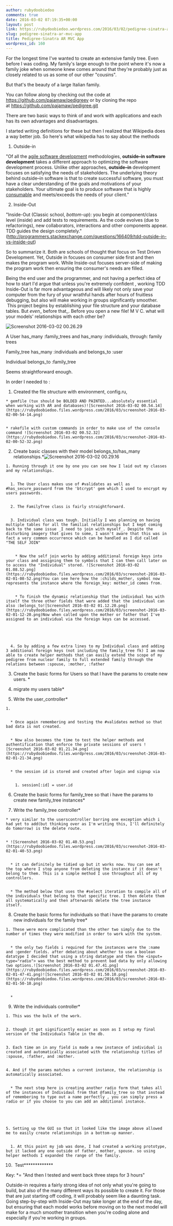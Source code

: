 ```yaml
---
author: rubydoobiedoo
comments: true
date: 2016-03-02 07:19:35+00:00
layout: post
link: https://rubydoobiedoo.wordpress.com/2016/03/02/pedigree-sinatra-ar-mvc-app/
slug: pedigree-sinatra-ar-mvc-app
title: Pedigree-Sinatra AR MVC App
wordpress_id: 160
---
```


For the longest time I've wanted to create an extensive family tree. Even before I was coding. My family's large enough to the point where it's now a family joke when someone knew comes around that they're probably just as closely related to us as some of our other "cousins".

But that's the beauty of a large Italian family.

You can follow along by checking out the code at https://github.com/pajamaw/pedigreev or by cloning the repo at https://github.com/pajamaw/pedigree.git

There are two basic ways to think of and work with applications and each has its own advantages and disadvantages.

I started writing definitions for these but then I realized that Wikipedia does a way better job. So here's what wikipedia has to say about the methods



	
  1. Outside-in


"Of all the [agile software development](https://en.wikipedia.org/wiki/Agile_software_development) methodologies, **outside–in software development** takes a different approach to optimizing the software development process. Unlike other approaches, **outside–in** development focuses on satisfying the needs of stakeholders. The underlying theory behind outside–in software is that to create successful software, you must have a clear understanding of the goals and motivations of your stakeholders. Your ultimate goal is to produce software that is highly [consumable](https://en.wikipedia.org/wiki/Consumability) and meets/exceeds the needs of your client."

2. Inside-Out

"Inside-Out (Classic school, _bottom-up_): you begin at component/class level (inside) and add tests to requirements. As the code evolves (due to refactorings), new collaborators, interactions and other components appear. TDD guides the design completely."(http://programmers.stackexchange.com/questions/166409/tdd-outside-in-vs-inside-out)

So to summarize it. Both are schools of thought that focus on Test Driven Development. Yet, Outside in focuses on consumer side first and then makes the program work. While Inside-out focuses server-side of making the program work then ensuring the consumer's needs are filled.

Being the end user and the programmer, and not having a perfect idea of how to start I'd argue that unless you're extremely confident , working TDD Inside-Out is far more advantageous and will likely not only save your computer from the fury of your wrathful hands after hours of fruitless debugging, but also will make working in groups significantly smoother.  This project begins by establishing your file structure and your database tables. But _even__ before that_. Before you open a new file! M V C. what will your models' relationships with each other be?

![Screenshot 2016-03-02 00.26.29](https://rubydoobiedoo.files.wordpress.com/2016/03/screenshot-2016-03-02-00-26-29.png)

A User has_many :family_trees and has_many :individuals, through: family trees

Family_tree has_many :individuals and belongs_to :user

Individual belongs_to :family_tree

Seems straightforward enough.



In order I needed to :



	
  1. Created the file structure with environment, config.ru,

	
    * gemfile (tux should be BOLDED AND PAINTED...absolutely essential when working with AR and databases)![Screenshot 2016-03-02 00.54.14](https://rubydoobiedoo.files.wordpress.com/2016/03/screenshot-2016-03-02-00-54-14.png)

	
    * rakefile with custom commands in order to make use of the console command ![Screenshot 2016-03-02 00.52.32](https://rubydoobiedoo.files.wordpress.com/2016/03/screenshot-2016-03-02-00-52-32.png)




	
  2. Create basic classes with their model belongs_to/has_many relationships.*![Screenshot 2016-03-02 00.29.16](https://rubydoobiedoo.files.wordpress.com/2016/03/screenshot-2016-03-02-00-29-16.png)

	
    1. Running through it one by one you can see how I laid out my classes and my relationships.

	
      1. The User class makes use of #validates as well as #has_secure_password from the 'btcrypt' gem which I used to encrypt my users passwords.

	
      2. The FamilyTree class is fairly straightforward.

	
      3. Individual class was tough. Initially I was planning on having multiple tables for all the familial relationships but I kept coming back to the same issue _I need to join with myself_. Despite the disturbing imagery that gives to some, I wasn't aware that this was in fact a very common occurrence which can be handled as I did called "THE SELF JOIN"

	
        * Now the self join works by adding additional foreign keys into your class and assigning them to symbols that I can then call later on to access the "Individual" stored. ![Screenshot 2016-03-02 01.08.52.png](https://rubydoobiedoo.files.wordpress.com/2016/03/screenshot-2016-03-02-01-08-52.png)You can see here how the :childs_mother, symbol now represents the instance where the foreign_key: mother_id comes from.

	
        * To finish the dynamic relationship that the individual has with itself the three other fields that were added that the individual can also :belongs_to![Screenshot 2016-03-02 01.12.20.png](https://rubydoobiedoo.files.wordpress.com/2016/03/screenshot-2016-03-02-01-12-20.png)Now when called upon the mother or father that I've assigned to an individual via the foreign keys can be accessed.




	
      4. So by adding a few extra lines to my Individual class and adding 3 additional foreign keys (not including the family_tree fk) I am now able to create helper methods that can easily extend the scope of my pedigree from nuclear family to full extended family through the relations between :spouse, :mother, :father







	
  3. Create the basic forms for Users so that I have the params to create new users. *

	
  4. migrate my users table*

	
  5. Write the user_controller*

	
    1. 

	
      * Once again remembering and testing the #validates method so that bad data is not created.

	
      * Now also becomes the time to test the helper methods and authentification that enforce the private sessions of users ![Screenshot 2016-03-02 01.21.34.png](https://rubydoobiedoo.files.wordpress.com/2016/03/screenshot-2016-03-02-01-21-34.png)

	
      * the session id is stored and created after login and signup via

	
        1. session[:id] = user.id










	
  6. Create the basic forms for family_tree so that i have the params to create new family_tree instances*

	
  7. Write the family_tree controller*

	
    * very similar to the userscontroller barring one exception which i had yet to add(but thinking over as I'm writing this, I'll definitely do tomorrow) is the delete route.

	
    * ![Screenshot 2016-03-02 01.40.53.png](https://rubydoobiedoo.files.wordpress.com/2016/03/screenshot-2016-03-02-01-40-53.png)

	
      * it can definitely be tidied up but it works now. You can see at the top where I stop anyone from deleting the instance if it doesn't belong to them. This is a simple method I use throughout all of my controllers.

	
      * The method below that uses the #select iteration to compile all of the individuals that belong to that specific tree. I then delete them all systematically and then afterwards delete the tree instance itself.







	
  8. Create the basic forms for individuals so that i have the params to create new individuals for the family tree*

	
    1. These were more complicated than the other two simply due to the number of times they were modified in order to work with the system.

	
      * the only two fields i required for the instances were the :name and :gender fields. after debating about whether to use a boolean datatype I decided that using a string datatype and then the <input= type="radio"> was the best method to prevent bad data by only allowing two options.![Screenshot 2016-03-02 01.47.41.png](https://rubydoobiedoo.files.wordpress.com/2016/03/screenshot-2016-03-02-01-47-41.png)![Screenshot 2016-03-02 01.50.10.png](https://rubydoobiedoo.files.wordpress.com/2016/03/screenshot-2016-03-02-01-50-10.png)

	
      * 






	
  9. Write the individuals controller*

	
    1. This was the bulk of the work.

	
    2. though it got significantly easier as soon as I setup my final version of the Individuals Table in the db.

	
    3. Each time an in any field is made a new instance of individual is created and automatically associated with the relationship titles of :spouse, :father, and :mother.

	
    4. And if the params matches a current instance, the relationship is automatically associated.

	
      * The next step here is creating another radio form that takes all of the instances of Individaul from that @family_tree so that instead of remembering to type out a name perfectly , you can simply press a radio or if you choose to you can add an additional instance.




	
    5. Setting up the GUI so that it looked like the image above allowed me to easily create relationships in a bottom-up manner.

	
      1. At this point my job was done, I had created a working prototype, but it lacked any one outside of father, mother, spouse. so using helper methods I expanded the range of the family.







	
  10.  Test*************


Key: *= "And then I tested and went back three steps for 3 hours"

Outside-in requires a fairly strong idea of not only what you're going to build, but also of the many different ways its possible to create it. For those that are just starting off coding, it will probably seem like a daunting task. Going step-by-step with Inside-Out may take longer at the end of the day, but ensuring that each model works before moving on to the next model will make for a much smoother transition when you're coding alone and especially if you're working in groups.


